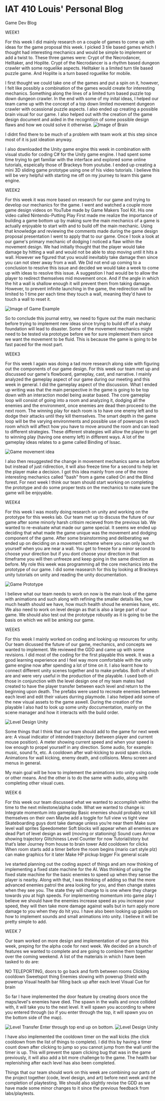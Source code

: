 # IAT 410 Louis' Personal Blog
<bold>Game Dev Blog<bold>


WEEK1

For this week I did mainly research on a couple of games to
come up with ideas for the game proposal this week. I picked 3 tile based games
which I thought had interesting mechanics and would be simple to implement or
add a twist to. These three games were: Crypt of the Necrodancer, Helltaker, and Hoplite.
Crypt of the Necrodancer is a rhythm based dungeon crawler with some roguelike aspects. Helltaker is a
limited turn tile based puzzle game. And Hoplite is a turn based roguelike for mobile.

I first thought we could take one of the games and put a spin on it, however, I felt like possibly
a combination of the games would create for interesting mechanics. Something along
the lines of a limited turn based puzzle top down dungeon crawler. In the end with some of my inital ideas, 
I helped our team came up with the concept of a top down limited movement dungeon crawler with ocassional puzzle aspects.
I also ended up creating a possible brain visual for our game. I also helped out with the creation of the game design document and
aided in the recognition of some possible design flaws and how we could solve it otherwise.
![Image of Brain](https://user-images.githubusercontent.com/55293393/93465461-afbb5600-f89f-11ea-8f43-a43448b4c148.png)

I didnt find there to be much of a problem with team work at this step since most of it is just ideation anyway.

I also downloaded the Unity game engine this week in combination with visual studio for coding C#
for the Unity game engine. I had spent some time trying to get familiar with the interface and explored 
some online tutorials, espeically those of Brackeys from youtube. I ended up creating a mini 3D sliding game 
prototype using one of his video tutorials. I believe this will be very helpful with starting me off on
my journey to learn this game engine.



WEEK2


For this week it was more based on research for our game and trying to develop our mechanics for the game. I went and watched a couple more game design videos on YouTube made by Game Makers Tool Kit. His one video called Nintendo-Putting Play First made me realize the importance of building a game bottom up by making sure the main mechanics of a game is actually enjoyable to start with and to build off the main mechanic. Using that knowledge and reviewing the comments made during the game design proposal presentation I went to apply that to our game. Once I took a look at our game's primary mechanic of dodging I noticed a flaw within the movement design. We had initially thought that the player would take damage by hitting a wall and would not be able to stop moving until it hits a wall. However we figured that you would inevitably take damage then since you can not steer away from a wall. We Did not end up coming to a conclusion to resolve this issue and decided we would take a week to come up with ideas to resolve this issue. A suggestion I had would be to allow the player to redirect themselves mid movement once. And if the angle in which the hit a wall is shallow enough it will prevent them from taking damage. However, to prevent infinite launching in the game, the redirection will be limited to 1 time per each time they touch a wall, meaning they'd have to touch a wall to reset it.


![Image of Game Example](https://user-images.githubusercontent.com/55293393/94105302-d886a280-fded-11ea-9630-299489c59de6.png)


So to conclude this journal entry, we need to figure out the main mechanic before trying to implement new ideas since trying to build off of a shaky foundation will lead to disaster. Some of the movement mechanics might need to be tested via prototype before we for sure implement them since we want the movement to be fluid. This is because the game is going to be fast paced for the most part.


WEEK3

For this week I again was doing a tad more research along side with figuring out the components of our game design. For this week our team met up and discussed our game's flowboard, gameplay, cast, and narrative. I mainly analyzed the gameplay aspect of our game during our meeting and this week in general. I did the gameplay aspect of the discussion. What I ended up writing was that the main perspective in the game is going to be top down with an interaction model being avatar based. The core gameplay loop will consist of going into a room and analyzing it, dodging all the enemies and the environment, once enemies are dead then proceed to the next room. The winning play for each room is to have one enemy left and to dodge their attacks until they kill themselves. The smart depth in the game loop will be the varying environments and possible use of powerups in each room which will affect how you have to move around the room and can lead to different strategies. These different strategies will allow the player to get to winning play (having one enemy left) in different ways. A lot of the gameplay ideas relates to a game called Binding of Issac.

![Game movement idea](https://user-images.githubusercontent.com/55293393/94776721-11d38b00-0377-11eb-89d6-3c3a1eec46b9.png)

I also then resuggested the change in movement mechanics same as before but instead of just ridirection, it will also freeze time for a second to help let the player make a decision. I got this idea mainly from one of the more interesting mechanics called "bash" from a game called Ori and the Blind forest.
For next week I think our team should start working on completing the prototype and do some proper tests on the mechanics to make sure the game will be enjoyable.

WEEK4

For this week I was mostly doing research on unity and working on the prototype for this weeks lab. Our team met up to discuss the future of our game after some minorly harsh critisim recieved from the previous lab. We wanted to re-evaluate what made our game special. It seems we ended up deciding that what made the game unique was the movement and dodging component of the game. After some brainstorming and deliberating we ended up on deciding on a movement scheme where you can only launch yourself when you are near a wall. You get to freeze for a minor second to choose your direction but if you dont choose your direction in that timeframe you will then unfreeze and keep going in the same direction as before. My role this week was programming all the core mechanics into the prototype of our game. I did some reasearch for this by looking at Brackeys unity tutorials on unity and reading the unity documentation.

![Game Prototype](https://user-images.githubusercontent.com/55293393/95422990-2a065580-08f5-11eb-8ee8-89b8fe89e8bb.PNG)

I believe what our team needs to work on now is the main look of the game with animations and such along with refining the smaller details like, how much health should we have, how much health shoud he enemies have, etc. We also need to work on level design as that is also a large part of our game. We should also test out the prototype robustly as it is going to be the basis on which we will be amking our game.

WEEK5

For this week I mainly worked on coding and looking up resources for unity. Our team dicussed the future of our game, mechanics, and concepts we wanted to implement. We reviewed the GDD and came up with some revisions. I did most of the coding for the first playable this week. It was a good learning experience and I feel way more comfortable with the unity game engine now after spending a lot of time on it. I also learnt how to connect different unity scenes together and to make prefabs. Both of which are and were very useful in the production of the playable. I used both of those in conjunction with the level design one of my team mates had created to have the player transfer between each level and return to the beginning upon death. The prefabs were used to recreate enemies between each level and edit their values durring playmode. I also helped add some of the new visual assets to the game aswell. During the creation of the playable I also had to look up some unity doccumentation, mainly on the scene manager and how it interacts with the build order.

![Level Design Unity](https://user-images.githubusercontent.com/55293393/96086044-84b02c00-0e76-11eb-9351-bc6260722813.PNG)

Some things that I think that our team should add to the game for next week are:
A visual indicator of intended trajectory (between player and current mouse position).
A meter showing current speed and when your speed is low enough to propel yourself in any direction.
Some audio, for example: music, sound fx, etc.
A cooldown after wall-kicking to avoid spam clicks.
Animations for wall kicking, enemy death, and collisions.
Menu screen and menus in general.

My main goal will be how to implement the animations into unity using code or other means. And the other is to do the same with audio, along with completing other visual cues.

WEEK 6

For this week our team discussed what we wanted to accomplish within the time to the next milestone/alpha code. What we wanted to change is: 
Integrate momentum into gameplay
Basic enemies should probably not kill themselves on their own
Maybe add a toggle for full view vs tight view
Skateboarding guys dont take damage unless you’re near them
Make sure level wall sprites 
Speedometer
Soft blocks will appear when all enemies are dead
Part of level design as well (moving or stationing)
Sound cues
Arrow showing trajectory
Glitchiness
Level Counter for now
Tutorial/story but that’s later
Journey from house to brain tower
Add cooldown for clicks
When room starts add a timer before the room begins (mario cart style plz) can make graphics for it later
Make HP pickup bigger
Fix general scale

Ive started planning out the coding aspect of things and am now thinking of implementing a fixed state machine for the AI. Was thinking of using the fixed state machine for the basic enemies to speed up when they sense the player is nearby. Along with that, I was thinking of adding so that the more advanced enemies patrol the area looking for you, and then change states when they see you. The state they will change to is one where they charge towards you at high speeds. For implementing momentum into game play I believe we should have the enemies increase speed as you increase your speed, they will then take more damage against walls but in turn apply more damage to you when they do hit you. I have also been looking up guides on how to implement sounds and small animations into unity. I believe it will be pretty simple to add. 

WEEK 7

Our team worked on more design and implementation of our game this week, preping for the alpha code for next week. We decided on a bunch of features we wanted to complete and are going to combine them together over the coming weekend. A list of the materials in which I have been tasked to do are:

NO TELEPORTING, doors to go back and forth between rooms
Clicking cooldown
Sweetspot thing 
Enemies slowing with powerup
Shield with powerup
Visual health bar filling back up after each level
Visual Cue for brain 

So far I have implemented the door feature by creating doors once the maps/level's enemies have died. The spawn in the walls and once collided with, it will take you to the next level. It will spawn you according to where you entered through (so if you enter through the top, it will spawn you on the bottom side of the map).

![Level Transfer](https://user-images.githubusercontent.com/55293393/97658296-33cd3580-1a29-11eb-9edb-bf0a06aeceed.PNG)
Enter through top end up on bottom.
![Level Design Unity](https://user-images.githubusercontent.com/55293393/96086044-84b02c00-0e76-11eb-9351-bc6260722813.PNG)

I have also implemented the cooldown timer on the wall kicks (the click cooldown from the list of things to complete). I did this by having a timer count down after clicking to jump so you cannot jump from the wall until the timer is up. This will prevent the spam clicking bug that was in the game previously, it will also add a bit more challenge to the game. The health bar replenishing after each level has also been completed.

Things that our team should work on this week are combining our parts of the project together (code, level design, and art) before next week and the completion of playtesting. We should also slightly revise the GDD as we have made some minor changes to it since the previous feedback from labs/playtests.

